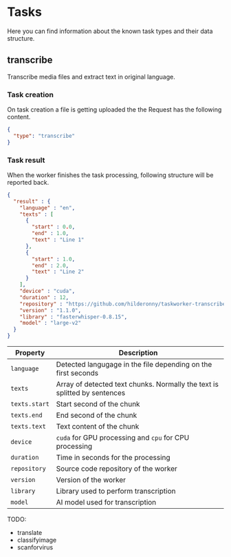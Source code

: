 # Tasks

Here you can find information about the known task types and their data structure.

## transcribe

Transcribe media files and extract text in original language.

### Task creation

On task creation a file is getting uploaded the the Request has the following content.

```json
{
  "type": "transcribe"
}
```

### Task result

When the worker finishes the task processing, following structure will be reported back.

```json
{
  "result" : {
    "language" : "en",
    "texts" : [
      {
        "start" : 0.0,
        "end" : 1.0,
        "text" : "Line 1"
      },
      {
        "start" : 1.0,
        "end" : 2.0,
        "text" : "Line 2"
      }
    ],
    "device" : "cuda",
    "duration" : 12,
    "repository" : "https://github.com/hilderonny/taskworker-transcribe",
    "version" : "1.1.0",
    "library" : "fasterwhisper-0.8.15",
    "model" : "large-v2"
  }
}
```

|Property|Description|
|---|---|
|`language`|Detected langugage in the file depending on the first seconds|
|`texts`|Array of detected text chunks. Normally the text is splitted by sentences|
|`texts.start`|Start second of the chunk|
|`texts.end`|End second of the chunk|
|`texts.text`|Text content of the chunk|
|`device`|`cuda` for GPU processing and `cpu` for CPU processing |
|`duration`|Time in seconds for the processing|
|`repository`|Source code repository of the worker|
|`version`|Version of the worker|
|`library`|Library used to perform transcription|
|`model`|AI model used for transcription|



TODO:
  - translate
  - classifyimage
  - scanforvirus
